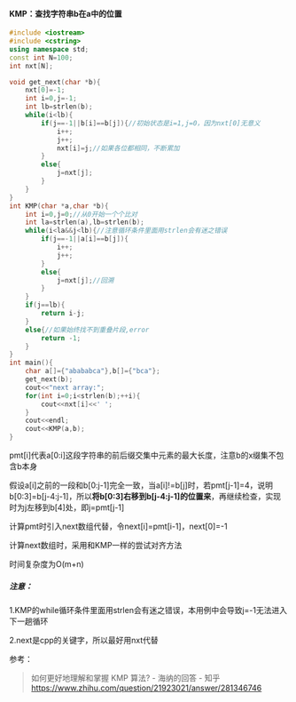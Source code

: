 #### KMP：查找字符串b在a中的位置

```cpp
#include <iostream>
#include <cstring>
using namespace std;
const int N=100;
int nxt[N];

void get_next(char *b){
    nxt[0]=-1;
    int i=0,j=-1;
	int lb=strlen(b);
    while(i<lb){
        if(j==-1||b[i]==b[j]){//初始状态是i=1,j=0，因为nxt[0]无意义
            i++;
            j++;
            nxt[i]=j;//如果各位都相同，不断累加
        }
        else{
            j=nxt[j];
        }
    }
}
int KMP(char *a,char *b){
    int i=0,j=0;//从0开始一个个比对
    int la=strlen(a),lb=strlen(b);
    while(i<la&&j<lb){//注意循环条件里面用strlen会有迷之错误
        if(j==-1||a[i]==b[j]){
            i++;
            j++;
        }
        else{
            j=nxt[j];//回溯
        }
    }
    if(j==lb){
        return i-j;
    }
    else{//如果始终找不到重叠片段,error
        return -1;
    }
}
int main(){
    char a[]={"abababca"},b[]={"bca"};
    get_next(b);
    cout<<"next array:";
    for(int i=0;i<strlen(b);++i){
        cout<<nxt[i]<<' ';
    }
    cout<<endl;
    cout<<KMP(a,b);
}
```

pmt[i]代表a[0:i]这段字符串的前后缀交集中元素的最大长度，注意b的x缀集不包含b本身

假设a[i]之前的一段和b[0:j-1]完全一致，当a[i]!=b[j]时，若pmt[j-1]=4，说明b[0:3]=b[j-4:j-1]，所以**将b[0:3]右移到b[j-4:j-1]的位置来**，再继续检查，实现时为j左移到b[4]处，即j=pmt[j-1]

计算pmt时引入next数组代替，令next[i]=pmt[i-1]，next[0]=-1

计算next数组时，采用和KMP一样的尝试对齐方法



时间复杂度为O(m+n)



##### 注意：

1.KMP的while循环条件里面用strlen会有迷之错误，本用例中会导致j=-1无法进入下一趟循环

2.next是cpp的关键字，所以最好用nxt代替



参考：

> 如何更好地理解和掌握 KMP 算法? - 海纳的回答 - 知乎 https://www.zhihu.com/question/21923021/answer/281346746
